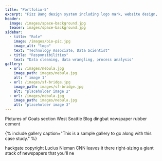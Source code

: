 ```yaml
---
title: "Portfolio-5"
excerpt: "Fizz Bang design system including logo mark, website design, and branding applications."
header:
  image: /images/space-background.jpg
  teaser: images/space-background.jpg
sidebar:
  - title: "Role"
    image: /images/bio-pic.jpg
    image_alt: "logo"
    text: "Technology Associate, Data Scientist"
  - title: "Responsibilities"
    text: "Data cleaning, data wrangling, process analysis"
gallery:
  - url: /images/nebula.jpg
    image_path: images/nebula.jpg
    alt: " image 1"
  - url: /images/sf-bridge.jpg
    image_path: images/sf-bridge.jpg
    alt: "placeholder image 2"
  - url: /images/nebula.jpg
    image_path: images/nebula.jpg
    alt: "placeholder image 3"
---
```


Pictures of Goats section West Seattle Blog dingbat newspaper rubber cement 

{% include gallery caption="This is a sample gallery to go along with this case study." %}

hackgate copyright Lucius Nieman CNN leaves it there right-sizing a giant stack of newspapers that you'll ne